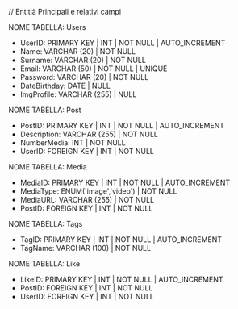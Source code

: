 // Entitià Principali e relativi campi

NOME TABELLA: Users
- UserID: PRIMARY KEY | INT | NOT NULL | AUTO_INCREMENT
- Name: VARCHAR (20) | NOT NULL
- Surname: VARCHAR (20) | NOT NULL
- Email: VARCHAR (50) | NOT NULL | UNIQUE
- Password: VARCHAR (20) | NOT NULL
- DateBirthday: DATE | NULL
- ImgProfile: VARCHAR (255) | NULL


NOME TABELLA: Post
- PostID: PRIMARY KEY | INT | NOT NULL | AUTO_INCREMENT
- Description: VARCHAR (255) | NOT NULL
- NumberMedia: INT | NOT NULL 
- UserID: FOREIGN KEY | INT | NOT NULL


NOME TABELLA: Media
- MediaID: PRIMARY KEY | INT | NOT NULL | AUTO_INCREMENT
- MediaType: ENUM('image','video') | NOT NULL
- MediaURL: VARCHAR (255) | NOT NULL
- PostID: FOREIGN KEY | INT | NOT NULL


NOME TABELLA: Tags
- TagID: PRIMARY KEY | INT | NOT NULL | AUTO_INCREMENT
- TagName: VARCHAR (100) | NOT NULL


NOME TABELLA: Like
- LikeID: PRIMARY KEY | INT | NOT NULL | AUTO_INCREMENT
- PostID: FOREIGN KEY | INT | NOT NULL
- UserID: FOREIGN KEY | INT | NOT NULL

